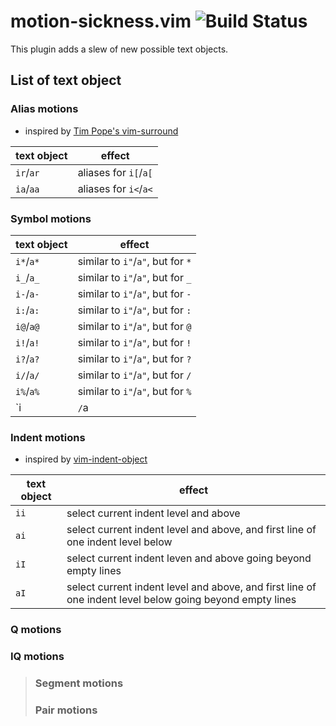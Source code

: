 # motion-sickness.vim ![Build Status](https://travis-ci.org/hgiesel/vim-motion-sickness.svg?branch=master)

This plugin adds a slew of new possible text objects.

## List of text object

### Alias motions

* inspired by [Tim Pope's vim-surround](https://github.com/tpope/vim-surround)

| text object  | effect                |
|--------------|-----------------------|
| `ir`/`ar`    | aliases for `i[`/`a[` |
| `ia`/`aa`    | aliases for `i<`/`a<` |

### Symbol motions

| text object  | effect                            |
|--------------|-----------------------------------|
| `i*`/`a*`    | similar to `i"`/`a"`, but for `*` |
| `i_`/`a_`    | similar to `i"`/`a"`, but for `_` |
| `i-`/`a-`    | similar to `i"`/`a"`, but for `-` |
| `i:`/`a:`    | similar to `i"`/`a"`, but for `:` |
| `i@`/`a@`    | similar to `i"`/`a"`, but for `@` |
| `i!`/`a!`    | similar to `i"`/`a"`, but for `!` |
| `i?`/`a?`    | similar to `i"`/`a"`, but for `?` |
| `i/`/`a/`    | similar to `i"`/`a"`, but for `/` |
| `i%`/`a%`    | similar to `i"`/`a"`, but for `%` |
| `i|`/`a|`    | similar to `i"`/`a"`, but for `|` |

### Indent motions

* inspired by [vim-indent-object](https://github.com/michaeljsmith/vim-indent-object)

| text object | effect                |
|-------------|-----------------------|
| `ii`        | select current indent level and above |
| `ai`        | select current indent level and above, and first line of one indent level below |
| `iI`        | select current indent leven and above going beyond empty lines |
| `aI`        | select current indent level and above, and first line of one indent level below going beyond empty lines |

### Q motions

### IQ motions

> ### Segment motions
> ### Pair motions
